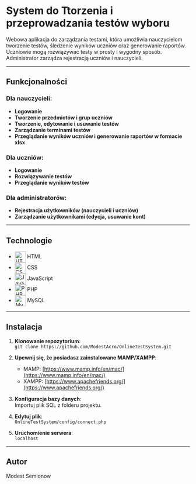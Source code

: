 # System do Ttorzenia i przeprowadzania testów wyboru

Webowa aplikacja do zarządzania testami, która umożliwia nauczycielom tworzenie testów, śledzenie wyników uczniów oraz generowanie raportów.  
Uczniowie mogą rozwiązywać testy w prosty i wygodny sposób.  
Administrator zarządza rejestracją uczniów i nauczycieli.

---

## Funkcjonalności

### Dla nauczycieli:
- **Logowanie**
- **Tworzenie przedmiotów i grup uczniów**
- **Tworzenie, edytowanie i usuwanie testów**
- **Zarządzanie terminami testów**
- **Przeglądanie wyników uczniów i generowanie raportów w formacie xlsx**

### Dla uczniów:
- **Logowanie**
- **Rozwiązywanie testów**
- **Przeglądanie wyników testów**

### Dla administratorów:
- **Rejestracja użytkowników (nauczycieli i uczniów)**
- **Zarządzanie użytkownikami (edycja, usuwanie kont)**

---

## Technologie

- <img src="https://user-images.githubusercontent.com/25181517/192158954-f88b5814-d510-4564-b285-dff7d6400dad.png" alt="HTML" style="width:30px; vertical-align:middle;"> <span>HTML</span>
- <img src="https://user-images.githubusercontent.com/25181517/183898674-75a4a1b1-f960-4ea9-abcb-637170a00a75.png" alt="CSS" style="width:30px; vertical-align:middle;"> <span>CSS</span>
- <img src="https://user-images.githubusercontent.com/25181517/117447155-6a868a00-af3d-11eb-9cfe-245df15c9f3f.png" alt="JavaScript" style="width:30px; vertical-align:middle;"> <span>JavaScript</span>
- <img src="https://github.com/marwin1991/profile-technology-icons/assets/76662862/dbbc299a-8356-45e4-9d2e-a6c21b4569cf" alt="PHP" style="width:30px; vertical-align:middle;"> <span>PHP</span>
- <img src="https://user-images.githubusercontent.com/25181517/183896128-ec99105a-ec1a-4d85-b08b-1aa1620b2046.png" alt="MySQL" style="width:30px; vertical-align:middle;"> <span>MySQL</span>



---

## Instalacja

1. **Klonowanie repozytorium**:  
   `git clone https://github.com/ModestAcro/OnlineTestSystem.git`

2. **Upewnij się, że posiadasz zainstalowane MAMP/XAMPP**:
   - MAMP: [https://www.mamp.info/en/mac/](https://www.mamp.info/en/mac/)
   - XAMPP: [https://www.apachefriends.org/](https://www.apachefriends.org/)
  
3. **Konfiguracja bazy danych**:  
   Importuj plik SQL z folderu projektu.

4. **Edytuj plik**:  
   `OnlineTestSystem/config/connect.php`

5. **Uruchomienie serwera**:  
   `localhost`

---

## Autor

Modest Semionow





